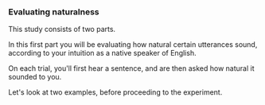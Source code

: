
### Evaluating naturalness


This study consists of two parts. 

In this first part you will be evaluating how natural certain utterances sound, according to your intuition as a native speaker of English.

On each trial, you'll first hear a sentence, and are then asked how natural it sounded to you. 

Let's look at two examples, before proceeding to the experiment.



